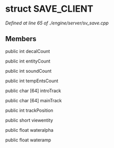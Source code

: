 # struct SAVE_CLIENT

*Defined at line 65 of ./engine/server/sv_save.cpp*

## Members

public int decalCount

public int entityCount

public int soundCount

public int tempEntsCount

public char [64] introTrack

public char [64] mainTrack

public int trackPosition

public short viewentity

public float wateralpha

public float wateramp



